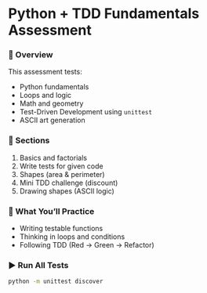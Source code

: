 # Python + TDD Fundamentals Assessment

### 📌 Overview
This assessment tests:
- Python fundamentals
- Loops and logic
- Math and geometry
- Test-Driven Development using `unittest`
- ASCII art generation

### 🧱 Sections
1. Basics and factorials
2. Write tests for given code
3. Shapes (area & perimeter)
4. Mini TDD challenge (discount)
5. Drawing shapes (ASCII logic)

### 🧠 What You’ll Practice
- Writing testable functions
- Thinking in loops and conditions
- Following TDD (Red → Green → Refactor)

### ▶️ Run All Tests
```bash
python -m unittest discover
```
